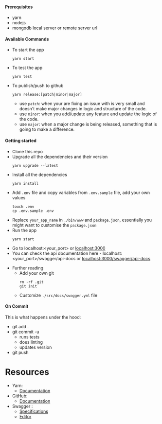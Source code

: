 #### Prerequisites

-   yarn
-   nodejs
-   mongodb local server or remote server url

#### Available Commands

-   To start the app
    ```
    yarn start
    ```
-   To test the app
    ```
    yarn test
    ```
-   To publish/push to github
    ```
    yarn release:[patch|minor|major]
    ```
    -   use `patch`: when your are fixing an issue with is very small and
        doesn't make major changes in logic and structure of the code.
    -   use `minor`: when you add/update any feature and update the logic of the
        code.
    -   use `major`: when a major change is being released, something that is
        going to make a difference.

#### Getting started

-   Clone this repo
-   Upgrade all the dependencies and their version
    ```
    yarn upgrade --latest
    ```
-   Install all the dependencies
    ```
    yarn install
    ```
-   Add `.env` file and copy variables from `.env.sample` file, add your own
    values
    ```
    touch .env
    cp .env.sample .env
    ```
-   Replace `your_app_name` in `./bin/www` and `package.json`, essentially you
    might want to customise the `package.json`
-   Run the app
    ```
    yarn start
    ```
-   Go to localhost:<your_port> or [localhost:3000](http://localhost:3000)
-   You can check the api documentation here -
    localhost:<your_port>/swagger/api-docs or
    [localhost:3000/swagger/api-docs](http://localhost:3000/swagger/api-docs)

*   Further reading
    -   Add your own git
        ```
        rm -rf .git
        git init
        ```
    -   Customize `./src/docs/swagger.yml` file

#### On Commit

This is what happens under the hood:

-   git add .
-   git commit -u
    -   runs tests
    -   does linting
    -   updates version
-   git push

# Resources

-   Yarn:
    -   [Documentation](https://classic.yarnpkg.com/en/docs/)
-   GitHub:
    -   [Documentation](https://docs.github.com/en/github)
-   Swagger :
    -   [Specifications](https://swagger.io/specification/)
    -   [Editor](https://editor.swagger.io/)
